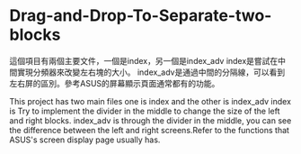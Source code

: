 # Drag-and-Drop-To-Separate-two-blocks

這個項目有兩個主要文件，一個是index，另一個是index_adv
index是嘗試在中間實現分頻器來改變左右塊的大小。
index_adv是通過中間的分隔線，可以看到左右屏的區別。參考ASUS的屏幕顯示頁面通常都有的功能。

This project has two main files one is index and the other is index_adv
index is Try to implement the divider in the middle to change the size of the left and right blocks.
index_adv is through the divider in the middle, you can see the difference between the left and right screens.Refer to the functions that ASUS's screen display page usually has.
